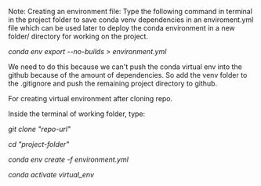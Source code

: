 
Note:
Creating an environment file:
Type the following command in terminal in the project folder to save conda venv dependencies in an enviroment.yml file which can be used later to deploy the conda environment in a new folder/ directory for working on the project.

*conda env export --no-builds > environment.yml*

We need to do this because we can't push the conda virtual env into the github because of the amount of dependencies. So add the venv folder to the .gitignore and push the remaining project directory to github.


For creating virtual environment after cloning repo.

Inside the terminal of working folder, type:

*git clone "repo-url"*

*cd "project-folder"*

*conda env create -f environment.yml*

*conda activate virtual_env*